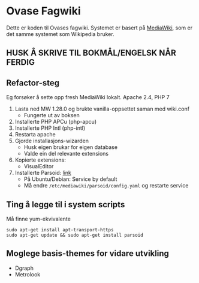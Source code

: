 # Ovase Fagwiki

Dette er koden til Ovases fagwiki. Systemet er basert på [MediaWiki](https://www.mediawiki.org/wiki/MediaWiki), som er det samme systemet som Wikipedia bruker.

## HUSK Å SKRIVE TIL BOKMÅL/ENGELSK NÅR FERDIG

## Refactor-steg

Eg forsøker å sette opp fresh MediaWiki lokalt. Apache 2.4, PHP 7

1) Lasta ned MW 1.28.0 og brukte vanilla-oppsettet saman med wiki.conf
    * Fungerte ut av boksen
2) Installerte PHP APCu (php-apcu)
3) Installerte PHP Intl (php-intl)
4) Restarta apache
5) Gjorde installasjons-wizarden
    * Husk eigen brukar for eigen database
    * Valde ein del relevante extensions
6) Kopierte extensions:
    * VisualEditor
7) Installerte Parsoid: [link](https://www.mediawiki.org/wiki/Parsoid/Setup)
    * På Ubuntu/Debian: Service by default
    * Må endre `/etc/mediawiki/parsoid/config.yaml` og restarte service

## Ting å legge til i system scripts

Må finne yum-ekvivalente
```
sudo apt-get install apt-transport-https
sudo apt-get update && sudo apt-get install parsoid
```

## Moglege basis-themes for vidare utvikling

- Dgraph
- Metrolook